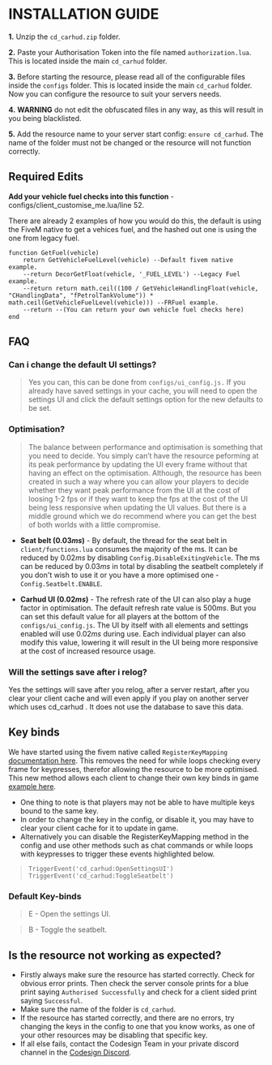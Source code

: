 



# INSTALLATION GUIDE
**1.** Unzip the `cd_carhud.zip` folder.

**2.** Paste your Authorisation Token into the file named `authorization.lua`. This is located inside the main `cd_carhud` folder.

 **3.** Before starting the resource, please read all of the configurable files inside the `configs` folder. This is located inside the main `cd_carhud` folder. Now you can configure the resource to suit your servers needs.
 
 **4.** **WARNING** do not edit the obfuscated files in any way, as this will result in you being blacklisted.
 
 **5.** Add the resource name to your server start config: `ensure cd_carhud`. The name of the folder must not be changed or the resource will not function correctly.

## Required Edits

**Add your vehicle fuel checks into this function**  - configs/client_customise_me.lua/line 52.

There are already 2 examples of how you would do this, the default is using the FiveM native to get a vehices fuel, and the hashed out one is using the one from legacy fuel.

    function GetFuel(vehicle)
	    return GetVehicleFuelLevel(vehicle) --Default fivem native example.
	    --return DecorGetFloat(vehicle, '_FUEL_LEVEL') --Legacy Fuel example.
	    --return return math.ceil((100 / GetVehicleHandlingFloat(vehicle, "CHandlingData", "fPetrolTankVolume")) * math.ceil(GetVehicleFuelLevel(vehicle))) --FRFuel example.
	    --return --(You can return your own vehicle fuel checks here)
    end


## FAQ

### Can i change the default UI settings?
> Yes you can, this can be done from `configs/ui_config.js.` If you already have saved settings in your cache, you will need to open the settings UI and click the default settings option for the new defaults to be set.

### Optimisation?
> The balance between performance and optimisation is something that you need to decide. You simply can’t have the resource peforming at its peak performance by updating the UI every frame without that having an effect on the optimisation. Although, the resource has been created in such a way where you can allow your players to decide whether they want peak performance from the UI at the cost of loosing 1-2 fps or if they want to keep the fps at the cost of the UI being less responsive when updating the UI values. But there is a middle ground which we do recommend where you can get the best of both worlds with a little compromise.

 - **Seat belt (0.03*ms*)** - By default, the thread for the seat belt in `client/functions.lua` consumes the majority of the ms. It can be reduced by 0.02*ms* by disabling `Config.DisableExitingVehicle`. The ms can be reduced by 0.03*ms* in total by disabling the seatbelt completely if you don't wish to use it or you have a more optimised one - `Config.Seatbelt.ENABLE`.

 - **Carhud UI (0.02*ms*)** - The refresh rate of the UI can also play a huge factor in optimisation. The default refresh rate value is 500*ms*. But you can set this default value for all players at the bottom of the `configs/ui_config.js`. The UI by itself with all elements and settings enabled will use 0.02*ms* during use. Each individual player can also modify this value, lowering it will result in the UI being more responsive at the cost of increased resource usage.

### Will the settings save after i relog?
Yes the settings will save after you relog, after a server restart, after you clear your client cache and will even apply if you play on another server which uses cd_carhud . It does not use the database to save this data.

## Key binds
We have started using the fivem native called `RegisterKeyMapping` [documentation here](http://runtime.fivem.net/doc/natives/?_0xD7664FD1). This removes the need for while loops checking every frame for keypresses, therefor allowing the resource to be more optimised. This new method allows each client to change their own key binds in game [example here](https://imgur.com/GRWKelR).

- One thing to note is that players may not be able to have multiple keys bound to the same key.
- In order to change the key in the config, or disable it, you may have to clear your client cache for it to update in game.
- Alternatively you can disable the RegisterKeyMapping method in the config and use other methods such as chat commands or while loops with keypresses to trigger these events highlighted  below.
> `TriggerEvent('cd_carhud:OpenSettingsUI')`
> `TriggerEvent('cd_carhud:ToggleSeatbelt')`

### Default Key-binds
> E - Open the settings UI.

> B - Toggle the seatbelt.

## Is the resource not working as expected?
- Firstly always make sure the resource has started correctly. Check for obvious error prints. Then check the server console prints for a blue print saying `Authorised Successfully` and check for a client sided print saying `Successful`.
- Make sure the name of the folder is `cd_carhud`.
- If the resource has started correctly, and there are no errors, try changing the keys in the config to one that you know works, as one of your other resources may be disabling that specific key.
- If all else fails, contact the Codesign Team in your private discord channel in the [Codesign Discord](https://discord.gg/HmDFGp62Tr).
